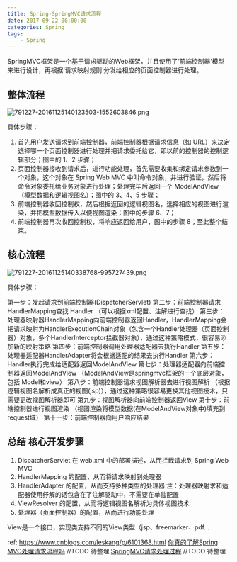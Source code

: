 ```yaml
---
title: Spring-SpringMVC请求流程
date: 2017-09-22 00:00:00
categories: Spring
tags:
    - Spring
---
```


SpringMVC框架是一个基于请求驱动的Web框架，并且使用了‘前端控制器’模型来进行设计，再根据‘请求映射规则’分发给相应的页面控制器进行处理。

<!-- more -->

## 整体流程

![791227-20161125140123503-1552603846.png](791227-20161125140123503-1552603846.png)

具体步骤：

1. 首先用户发送请求到前端控制器，前端控制器根据请求信息（如 URL）来决定选择哪一个页面控制器进行处理并把请求委托给它，即以前的控制器的控制逻辑部分；图中的 1、2 步骤；
2. 页面控制器接收到请求后，进行功能处理，首先需要收集和绑定请求参数到一个对象，这个对象在 Spring Web MVC 中叫命令对象，并进行验证，然后将命令对象委托给业务对象进行处理；处理完毕后返回一个 ModelAndView（模型数据和逻辑视图名）；图中的 3、4、5 步骤；
3. 前端控制器收回控制权，然后根据返回的逻辑视图名，选择相应的视图进行渲染，并把模型数据传入以便视图渲染；图中的步骤 6、7；
4. 前端控制器再次收回控制权，将响应返回给用户，图中的步骤 8；至此整个结束。

## 核心流程

![791227-20161125140338768-995727439.png](791227-20161125140338768-995727439.png)

具体步骤：

第一步：发起请求到前端控制器(DispatcherServlet)
第二步：前端控制器请求HandlerMapping查找 Handler （可以根据xml配置、注解进行查找）
第三步：处理器映射器HandlerMapping向前端控制器返回Handler，HandlerMapping会把请求映射为HandlerExecutionChain对象（包含一个Handler处理器（页面控制器）对象，多个HandlerInterceptor拦截器对象），通过这种策略模式，很容易添加新的映射策略
第四步：前端控制器调用处理器适配器去执行Handler
第五步：处理器适配器HandlerAdapter将会根据适配的结果去执行Handler
第六步：Handler执行完成给适配器返回ModelAndView
第七步：处理器适配器向前端控制器返回ModelAndView （ModelAndView是springmvc框架的一个底层对象，包括 Model和view）
第八步：前端控制器请求视图解析器去进行视图解析 （根据逻辑视图名解析成真正的视图(jsp)），通过这种策略很容易更换其他视图技术，只需要更改视图解析器即可
第九步：视图解析器向前端控制器返回View
第十步：前端控制器进行视图渲染 （视图渲染将模型数据(在ModelAndView对象中)填充到request域）
第十一步：前端控制器向用户响应结果

 

## 总结 核心开发步骤
1. DispatcherServlet 在 web.xml 中的部署描述，从而拦截请求到 Spring Web MVC
2. HandlerMapping 的配置，从而将请求映射到处理器
3. HandlerAdapter 的配置，从而支持多种类型的处理器    注：处理器映射求和适配器使用纾解的话包含在了注解驱动中，不需要在单独配置
4. ViewResolver 的配置，从而将逻辑视图名解析为具体视图技术
5. 处理器（页面控制器）的配置，从而进行功能处理 

View是一个接口，实现类支持不同的View类型（jsp、freemarker、pdf...

ref:
https://www.cnblogs.com/leskang/p/6101368.html
[你真的了解Spring MVC处理请求流程吗](https://www.jianshu.com/p/6f841d81ed72) //TODO 待整理
[SpringMVC请求处理过程](https://blog.51cto.com/5880861/1981945) //TODO 待整理


